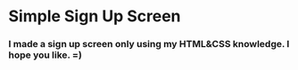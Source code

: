# Simple Sign Up Screen

### I made a sign up screen only using  my HTML&CSS knowledge. I hope you like. =) 
